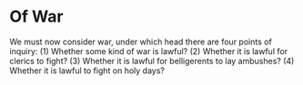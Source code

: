 # Of War

We must now consider war, under which head there are four points of inquiry:
(1) Whether some kind of war is lawful?
(2) Whether it is lawful for clerics to fight?
(3) Whether it is lawful for belligerents to lay ambushes?
(4) Whether it is lawful to fight on holy days?